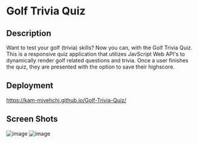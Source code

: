 # Golf Trivia Quiz


## Description
Want to test your golf (trivia) skills? Now you can, with the Golf Trivia Quiz.
This is a responsive quiz application that utilizes JavScript Web API's to dynamically render golf related questions and trivia. Once a user finishes the quiz, they are presented with the option to save their highscore.

## Deployment
https://kam-mivehchi.github.io/Golf-Trivia-Quiz/
## Screen Shots

![image](https://user-images.githubusercontent.com/90432404/187834701-d9503e3a-d3b9-46ce-9b00-73d02fb65497.png)
![image](https://user-images.githubusercontent.com/90432404/187834711-16fce9e0-1da2-41b5-a9b5-8fcd01905bb3.png)

